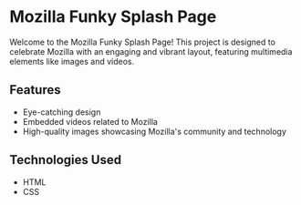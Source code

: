 # Mozilla Funky Splash Page

Welcome to the Mozilla Funky Splash Page! This project is designed to celebrate Mozilla with an engaging and vibrant layout, featuring multimedia elements like images and videos.

## Features

- Eye-catching design
- Embedded videos related to Mozilla
- High-quality images showcasing Mozilla's community and technology

## Technologies Used

- HTML
- CSS
